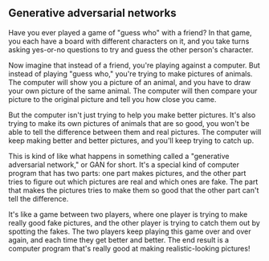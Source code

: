 ## Generative adversarial networks

Have you ever played a game of "guess who" with a friend? In that game, you each have a board with different characters on it, and you take turns asking yes-or-no questions to try and guess the other person's character.

Now imagine that instead of a friend, you're playing against a computer. But instead of playing "guess who," you're trying to make pictures of animals. The computer will show you a picture of an animal, and you have to draw your own picture of the same animal. The computer will then compare your picture to the original picture and tell you how close you came.

But the computer isn't just trying to help you make better pictures. It's also trying to make its own pictures of animals that are so good, you won't be able to tell the difference between them and real pictures. The computer will keep making better and better pictures, and you'll keep trying to catch up.

This is kind of like what happens in something called a "generative adversarial network," or GAN for short. It's a special kind of computer program that has two parts: one part makes pictures, and the other part tries to figure out which pictures are real and which ones are fake. The part that makes the pictures tries to make them so good that the other part can't tell the difference.

It's like a game between two players, where one player is trying to make really good fake pictures, and the other player is trying to catch them out by spotting the fakes. The two players keep playing this game over and over again, and each time they get better and better. The end result is a computer program that's really good at making realistic-looking pictures!
